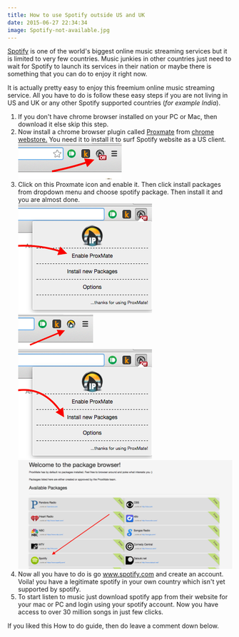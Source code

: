 ```yaml
---
title: How to use Spotify outside US and UK
date: 2015-06-27 22:34:34
image: Spotify-not-available.jpg 
---
```


<p class="intro"><span class="dropcap"><a href="http://www.spotify.com">S</a></span><a href="http://www.spotify.com">potify</a> is one of the world's biggest online music streaming services but it is limited to very few countries. Music junkies in other countries just need to wait for Spotify to launch its services in their nation or maybe there is something that you can do to enjoy it right now.</p>

<p>It is actually pretty easy to enjoy this freemium online music streaming service. All you have to do is follow these easy steps if you are not living in US and UK or any other Spotify supported countries (<i>for example India</i>).</p>


<p>
	<ol>
		<li>If you don't have chrome browser installed on your PC or Mac, then download it else skip this step.</li>
		<li>Now install a chrome browser plugin called <a href="https://chrome.google.com/webstore/detail/proxmate/ifalmiidchkjjmkkbkoaibpmoeichmki">Proxmate</a> from <a href="https://chrome.google.com/webstore/category/apps">chrome webstore.</a> You need it to install it to surf Spotify website as a US client. </li>
		<div style="width: 100%; margin: 0 auto;"><img src="/assets/blog-img/proxmate-icon.png"></div>
		<li>Click on this Proxmate icon and enable it. Then click install packages from dropdown menu and choose spotify package. Then install it and you are almost done.</li>
		<div style="width: 100%; margin: 0 auto;"><img src="/assets/blog-img/proxmate-enable.png"></div><div style="width: 100%; margin: 0 auto;"><img src="/assets/blog-img/proxmate-enabled.png"></div><div style="width: 100%; margin: 0 auto;"><img src="/assets/blog-img/proxmate-package-option.png"></div><div style="width: 100%; margin: 0 auto;"><img src="/assets/blog-img/proxmate-packages.png"></div>
		<li>Now all you have to do is go <a href="http://www.spotify.com">www.spotify.com</a> and create an account. Voila! you have a legitimate spotify in your own country which isn't yet supported by spotify.</li>
		<li>To start listen to music just download spotify app from their website for your mac or PC and login using your spotify account. Now you have access to over 30 million songs in just few clicks.</li>
	</ol>
</p>

<p>If you liked this How to do guide, then do leave a comment down below. </p>